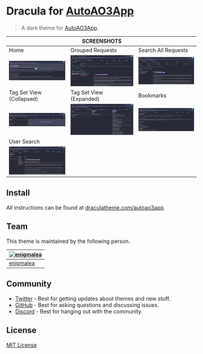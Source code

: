 # Dracula for [AutoAO3App](https://autoao3app.firebaseapp.com)

> A dark theme for [AutoAO3App](https://autoao3app.firebaseapp.com).

| | SCREENSHOTS | |
| - | ----------- | - |
| Home | Grouped Requests | Search All Requests | 
| <img src="screenshots/homescreenshot.png" width="256"> | <img src="screenshots/groupedscreenshot.png" width="256"> | <img src="screenshots/searchscreenshot.png" width="256"> |
| Tag Set View (Collapsed) | Tag Set View (Expanded) |  Bookmarks |
| <img src="screenshots/tagset1screenshot.png" width="256"> | <img src="screenshots/tagset2screenshot.png" width="256"> | <img src="screenshots/bookmarksscreenshot.png" width="256"> |
| User Search |
| <img src="screenshots/userscreenshot.png" width="256"> |


## Install

All instructions can be found at [draculatheme.com/autoao3app](https://draculatheme.com/autoao3app).

## Team

This theme is maintained by the following person.

| [![enigmalea](https://github.com/enigmalea.png?size=100)](https://github.com/enigmalea) |
| ---------------------------------------------------------------------------------------- |
| [enigmalea](https://github.com/enigmalea)                                               |

## Community

- [Twitter](https://twitter.com/draculatheme) - Best for getting updates about themes and new stuff.
- [GitHub](https://github.com/dracula/dracula-theme/discussions) - Best for asking questions and discussing issues.
- [Discord](https://draculatheme.com/discord-invite) - Best for hanging out with the community.

## License

[MIT License](./LICENSE)
